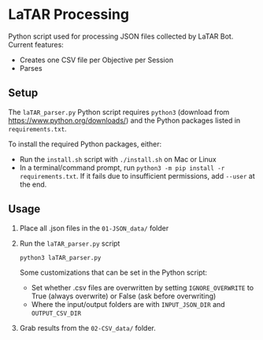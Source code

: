 # LaTAR Processing

Python script used for processing JSON files collected by LaTAR Bot. Current features:

- Creates one CSV file per Objective per Session
- Parses 

## Setup

The `laTAR_parser.py` Python script requires `python3` (download from https://www.python.org/downloads/) and the Python packages listed in `requirements.txt`.

To install the required Python packages, either:

- Run the `install.sh` script with `./install.sh` on Mac or Linux
- In a terminal/command prompt, run `python3 -m pip install -r requirements.txt`. If it fails due to insufficient permissions, add `--user` at the end.

## Usage

1. Place all .json files in the `01-JSON_data/` folder
2. Run the `laTAR_parser.py` script

    ```
    python3 laTAR_parser.py
    ```

    Some customizations that can be set in the Python script:
    
    - Set whether .csv files are overwritten by setting `IGNORE_OVERWRITE` to True (always overwrite) or False (ask before overwriting)
    - Where the input/output folders are with `INPUT_JSON_DIR` and `OUTPUT_CSV_DIR`

3. Grab results from the `02-CSV_data/` folder.